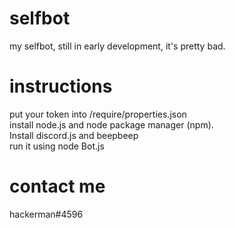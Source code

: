 # selfbot
my selfbot, still in early development, it's pretty bad.
# instructions
put your token into /require/properties.json
<br>
install node.js and node package manager (npm).
<br>
Install discord.js and beepbeep
<br>
run it using node Bot.js
# contact me
hackerman#4596
